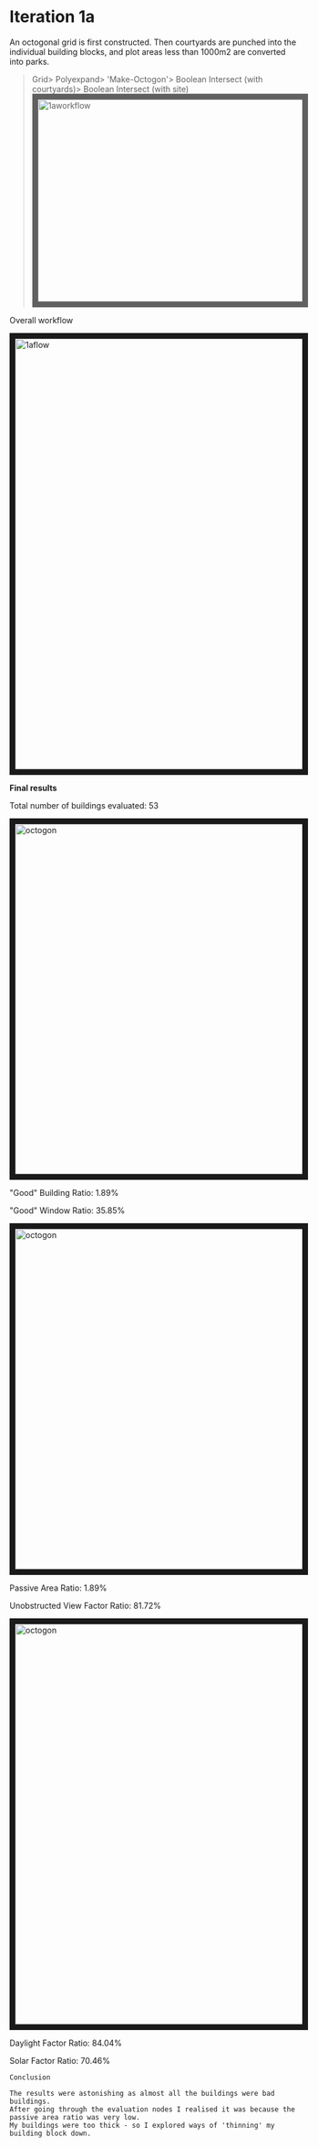 
# Iteration 1a

An octogonal grid is first constructed. Then courtyards are punched into the individual building blocks, and plot areas less than 1000m2 are converted into parks. 

>Grid> Polyexpand> 'Make-Octogon'> Boolean Intersect (with courtyards)> Boolean Intersect (with site)
><img src="https://raw.githubusercontent.com/design-automation/urban-prototyping-2018/master/lisa/imgs/1bworkflow.jpg"
>alt="1aworkflow" width="1240" height="354.5" border="10" />

Overall workflow

<img src="https://raw.githubusercontent.com/design-automation/urban-prototyping-2018/master/lisa/imgs/1aflow.JPG" 
alt="1aflow" width="642" height="754" border="10" />


**Final results**

Total number of buildings evaluated: 53

<img src="https://raw.githubusercontent.com/design-automation/urban-prototyping-2018/master/lisa/imgs/1agbw.JPG" 
alt="octogon" width="1089" height="613" border="10" />

"Good" Building Ratio: 1.89%

"Good" Window Ratio: 35.85%

<img src="https://raw.githubusercontent.com/design-automation/urban-prototyping-2018/master/lisa/imgs/1apavf.JPG" 
alt="octogon" width="1075" height="596" border="10" />

Passive Area Ratio: 1.89%

Unobstructed View Factor Ratio: 81.72%

<img src="https://raw.githubusercontent.com/design-automation/urban-prototyping-2018/master/lisa/imgs/1adfsf.JPG" 
alt="octogon" width="1087" height="701" border="10" />

Daylight Factor Ratio: 84.04%

Solar Factor Ratio: 70.46%

```
Conclusion

The results were astonishing as almost all the buildings were bad buildings. 
After going through the evaluation nodes I realised it was because the passive area ratio was very low. 
My buildings were too thick - so I explored ways of 'thinning' my building block down.
```




